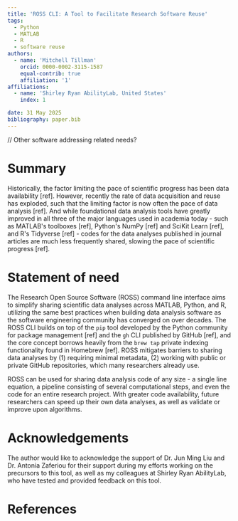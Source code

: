 ```yaml
---
title: 'ROSS CLI: A Tool to Facilitate Research Software Reuse'
tags:
  - Python
  - MATLAB
  - R
  - software reuse
authors:
  - name: 'Mitchell Tillman'
    orcid: 0000-0002-3115-1587
    equal-contrib: true
    affiliation: '1'
affiliations:
  - name: 'Shirley Ryan AbilityLab, United States'
    index: 1

date: 31 May 2025
bibliography: paper.bib
---
```


// Other software addressing related needs?

# Summary

Historically, the factor limiting the pace of scientific progress has been data availability [ref]. However, recently the rate of data acquisition and reuse has exploded, such that the limiting factor is now often the pace of data analysis [ref]. And while foundational data analysis tools have greatly improved in all three of the major languages used in academia today - such as MATLAB's toolboxes [ref], Python's NumPy [ref] and SciKit Learn [ref], and R's Tidyverse [ref] - codes for the data analyses published in journal articles are much less frequently shared, slowing the pace of scientific progress [ref].

# Statement of need

The Research Open Source Software (ROSS) command line interface aims to simplify sharing scientific data analyses across MATLAB, Python, and R, utilizing the same best practices when building data analysis software as the software engineering community has converged on over decades. The ROSS CLI builds on top of the `pip` tool developed by the Python community for package management [ref] and the `gh` CLI published by GitHub [ref], and the core concept borrows heavily from the `brew tap` private indexing functionality found in Homebrew [ref]. ROSS mitigates barriers to sharing data analyses by (1) requiring minimal metadata, (2) working with public or private GitHub repositories, which many researchers already use.

ROSS can be used for sharing data analysis code of any size - a single line equation, a pipeline consisting of several computational steps, and even the code for an entire research project. With greater code availability, future researchers can speed up their own data analyses, as well as validate or improve upon algorithms.

# Acknowledgements
The author would like to acknowledge the support of Dr. Jun Ming Liu and Dr. Antonia Zaferiou for their support during my efforts working on the precursors to this tool, as well as my colleagues at Shirley Ryan AbilityLab, who have tested and provided feedback on this tool.

# References